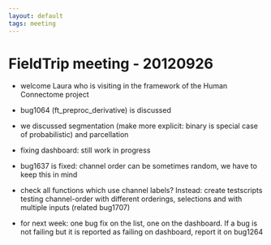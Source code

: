 ```yaml
---
layout: default
tags: meeting
---
```



# FieldTrip meeting - 20120926


*  welcome Laura who is visiting in the framework of the Human Connectome project

*  bug1064 (ft_preproc_derivative) is discussed

*  we discussed segmentation (make more explicit: binary is special case of probabilistic) and parcellation 

*  fixing dashboard: still work in progress 

*  bug1637 is fixed: channel order can be sometimes random, we have to keep this in mind

*  check all functions which use channel labels? Instead: create testscripts testing channel-order with different orderings, selections and with multiple inputs (related bug1707)

*  for next week: one bug fix on the list, one on the dashboard. If a bug is not failing but it is reported as failing on dashboard, report it on bug1264

